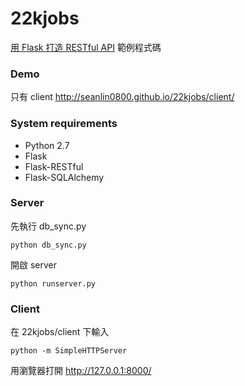 22kjobs
=======
[用 Flask 打造 RESTful API](http://seanlin.logdown.com/posts/239771-use-flask-to-create-restful-api) 範例程式碼

### Demo
只有 client
http://seanlin0800.github.io/22kjobs/client/

### System requirements
- Python 2.7
- Flask
- Flask-RESTful
- Flask-SQLAlchemy

### Server
先執行 db_sync.py
```
python db_sync.py
```
開啟 server
```
python runserver.py
```
### Client
在 22kjobs/client 下輸入
```
python -m SimpleHTTPServer
```
用瀏覽器打開 http://127.0.0.1:8000/
